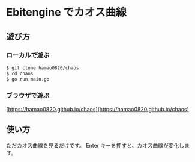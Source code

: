 # Ebitengine でカオス曲線

## 遊び方

### ローカルで遊ぶ

```sh
$ git clone hamao0820/chaos
$ cd chaos
$ go run main.go
```

### ブラウザで遊ぶ

[https://hamao0820.github.io/chaos](https://hamao0820.github.io/chaos)

## 使い方

ただカオス曲線を見るだけです。
Enter キーを押すと、カオス曲線が変化します。
